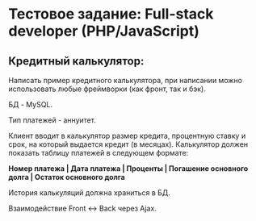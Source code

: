 # Тестовое задание: Full-stack developer (PHP/JavaScript)

## Кредитный калькулятор:

Написать пример кредитного калькулятора, при написании можно использовать любые фреймворки (как фронт, так и бэк).

БД - MySQL.

Тип платежей - аннуитет.

Клиент вводит в калькулятор размер кредита, процентную ставку и срок, на который выдается кредит (в месяцах). Калькулятор должен показать таблицу платежей в следующем формате:

**Номер платежа | Дата платежа | Проценты | Погашение основного долга | Остаток основного долга**

История калькуляций должна храниться в БД.

Взаимодействие Front <-> Back через Ajax.

